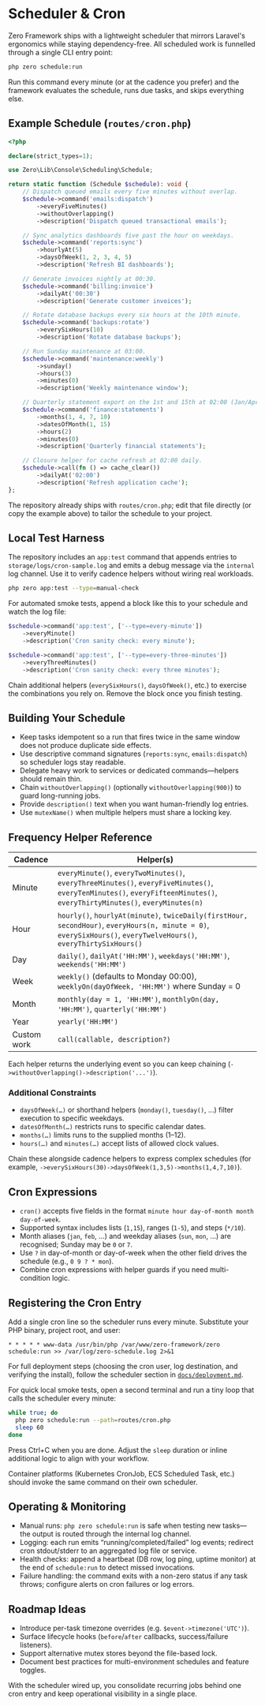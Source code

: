 # Scheduler & Cron

Zero Framework ships with a lightweight scheduler that mirrors Laravel's ergonomics while staying dependency-free. All scheduled work is funnelled through a single CLI entry point:

```bash
php zero schedule:run
```

Run this command every minute (or at the cadence you prefer) and the framework evaluates the schedule, runs due tasks, and skips everything else.

## Example Schedule (`routes/cron.php`)

```php
<?php

declare(strict_types=1);

use Zero\Lib\Console\Scheduling\Schedule;

return static function (Schedule $schedule): void {
    // Dispatch queued emails every five minutes without overlap.
    $schedule->command('emails:dispatch')
        ->everyFiveMinutes()
        ->withoutOverlapping()
        ->description('Dispatch queued transactional emails');

    // Sync analytics dashboards five past the hour on weekdays.
    $schedule->command('reports:sync')
        ->hourlyAt(5)
        ->daysOfWeek(1, 2, 3, 4, 5)
        ->description('Refresh BI dashboards');

    // Generate invoices nightly at 00:30.
    $schedule->command('billing:invoice')
        ->dailyAt('00:30')
        ->description('Generate customer invoices');

    // Rotate database backups every six hours at the 10th minute.
    $schedule->command('backups:rotate')
        ->everySixHours(10)
        ->description('Rotate database backups');

    // Run Sunday maintenance at 03:00.
    $schedule->command('maintenance:weekly')
        ->sunday()
        ->hours(3)
        ->minutes(0)
        ->description('Weekly maintenance window');

    // Quarterly statement export on the 1st and 15th at 02:00 (Jan/Apr/Jul/Oct).
    $schedule->command('finance:statements')
        ->months(1, 4, 7, 10)
        ->datesOfMonth(1, 15)
        ->hours(2)
        ->minutes(0)
        ->description('Quarterly financial statements');

    // Closure helper for cache refresh at 02:00 daily.
    $schedule->call(fn () => cache_clear())
        ->dailyAt('02:00')
        ->description('Refresh application cache');
};
```


The repository already ships with `routes/cron.php`; edit that file directly (or copy the example above) to tailor the schedule to your project.

## Local Test Harness

The repository includes an `app:test` command that appends entries to `storage/logs/cron-sample.log` and emits a debug message via the `internal` log channel. Use it to verify cadence helpers without wiring real workloads.

```bash
php zero app:test --type=manual-check
```

For automated smoke tests, append a block like this to your schedule and watch the log file:

```php
$schedule->command('app:test', ['--type=every-minute'])
    ->everyMinute()
    ->description('Cron sanity check: every minute');

$schedule->command('app:test', ['--type=every-three-minutes'])
    ->everyThreeMinutes()
    ->description('Cron sanity check: every three minutes');
```

Chain additional helpers (`everySixHours()`, `daysOfWeek()`, etc.) to exercise the combinations you rely on. Remove the block once you finish testing.

## Building Your Schedule

- Keep tasks idempotent so a run that fires twice in the same window does not produce duplicate side effects.
- Use descriptive command signatures (`reports:sync`, `emails:dispatch`) so scheduler logs stay readable.
- Delegate heavy work to services or dedicated commands—helpers should remain thin.
- Chain `withoutOverlapping()` (optionally `withoutOverlapping(900)`) to guard long-running jobs.
- Provide `description()` text when you want human-friendly log entries.
- Use `mutexName()` when multiple helpers must share a locking key.

## Frequency Helper Reference

| Cadence     | Helper(s)                                                                                                                                                                  |
| ----------- | -------------------------------------------------------------------------------------------------------------------------------------------------------------------------- |
| Minute      | `everyMinute()`, `everyTwoMinutes()`, `everyThreeMinutes()`, `everyFiveMinutes()`, `everyTenMinutes()`, `everyFifteenMinutes()`, `everyThirtyMinutes()`, `everyMinutes(n)` |
| Hour        | `hourly()`, `hourlyAt(minute)`, `twiceDaily(firstHour, secondHour)`, `everyHours(n, minute = 0)`, `everySixHours()`, `everyTwelveHours()`, `everyThirtySixHours()`         |
| Day         | `daily()`, `dailyAt('HH:MM')`, `weekdays('HH:MM')`, `weekends('HH:MM')`                                                                                                    |
| Week        | `weekly()` (defaults to Monday 00:00), `weeklyOn(dayOfWeek, 'HH:MM')` where Sunday = 0                                                                                     |
| Month       | `monthly(day = 1, 'HH:MM')`, `monthlyOn(day, 'HH:MM')`, `quarterly('HH:MM')`                                                                                               |
| Year        | `yearly('HH:MM')`                                                                                                                                                          |
| Custom work | `call(callable, description?)`                                                                                                                                             |

Each helper returns the underlying event so you can keep chaining (`->withoutOverlapping()->description('...')`).

### Additional Constraints

- `daysOfWeek(…)` or shorthand helpers (`monday()`, `tuesday()`, …) filter execution to specific weekdays.
- `datesOfMonth(…)` restricts runs to specific calendar dates.
- `months(…)` limits runs to the supplied months (1–12).
- `hours(…)` and `minutes(…)` accept lists of allowed clock values.

Chain these alongside cadence helpers to express complex schedules (for example, `->everySixHours(30)->daysOfWeek(1,3,5)->months(1,4,7,10)`).

## Cron Expressions

- `cron()` accepts five fields in the format `minute hour day-of-month month day-of-week`.
- Supported syntax includes lists (`1,15`), ranges (`1-5`), and steps (`*/10`).
- Month aliases (`jan`, `feb`, …) and weekday aliases (`sun`, `mon`, …) are recognised; Sunday may be `0` or `7`.
- Use `?` in day-of-month or day-of-week when the other field drives the schedule (e.g., `0 9 ? * mon`).
- Combine cron expressions with helper guards if you need multi-condition logic.

## Registering the Cron Entry

Add a single cron line so the scheduler runs every minute. Substitute your PHP binary, project root, and user:

```cron
* * * * * www-data /usr/bin/php /var/www/zero-framework/zero schedule:run >> /var/log/zero-schedule.log 2>&1
```

For full deployment steps (choosing the cron user, log destination, and verifying the install), follow the scheduler section in [`docs/deployment.md`](deployment.md#cron-and-scheduler).

For quick local smoke tests, open a second terminal and run a tiny loop that calls the scheduler every minute:

```bash
while true; do
  php zero schedule:run --path=routes/cron.php
  sleep 60
done
```

Press Ctrl+C when you are done. Adjust the `sleep` duration or inline additional logic to align with your workflow.

Container platforms (Kubernetes CronJob, ECS Scheduled Task, etc.) should invoke the same command on their own scheduler.

## Operating & Monitoring

- Manual runs: `php zero schedule:run` is safe when testing new tasks—the output is routed through the internal log channel.
- Logging: each run emits “running/completed/failed” log events; redirect cron stdout/stderr to an aggregated log file or service.
- Health checks: append a heartbeat (DB row, log ping, uptime monitor) at the end of `schedule:run` to detect missed invocations.
- Failure handling: the command exits with a non-zero status if any task throws; configure alerts on cron failures or log errors.

## Roadmap Ideas

- Introduce per-task timezone overrides (e.g. `$event->timezone('UTC')`).
- Surface lifecycle hooks (`before`/`after` callbacks, success/failure listeners).
- Support alternative mutex stores beyond the file-based lock.
- Document best practices for multi-environment schedules and feature toggles.

With the scheduler wired up, you consolidate recurring jobs behind one cron entry and keep operational visibility in a single place.
